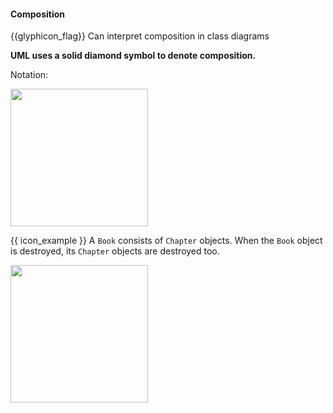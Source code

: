 <div id="title">

#### Composition

</div>

<span id="prereqs"></span>

<span id="outcomes">{{glyphicon_flag}} Can interpret composition in class diagrams</span>

<div id="body">

**UML uses a solid diamond symbol to denote composition.**

Notation:

<img src="{{baseUrl}}/uml/classDiagrams/composition/what/images/notation.png" width="220" />
<p/>

<tip-box>

{{ icon_example }} A `Book` consists of `Chapter` objects. When the `Book` object is destroyed, its `Chapter` objects are destroyed too.

<img src="{{baseUrl}}/uml/classDiagrams/composition/what/images/bookChapter.png" width="220" />
<p/>

</tip-box>

</div>

<div id="extras">
</div>